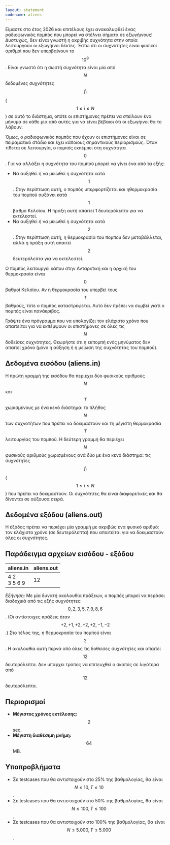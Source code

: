 ```yaml
---
layout: statement
codename: aliens
---
```


Είμαστε στο έτος 2026 και επιτέλους έχει ανακαλυφθεί ένας ραδιοφωνικός πομπός που μπορεί να στέλνει σήματα σε εξωγήινους! Δυστυχώς, δεν είναι γνωστή η ακριβής συχνότητα στην οποία λειτουργούν οι εξωγήινοι δέκτες. Έστω ότι οι συχνότητες είναι φυσικοί αριθμοί που δεν υπερβαίνουν το $$10^9$$. Είναι γνωστό ότι η σωστή συχνότητα είναι μία από $$N$$ δεδομένες συχνότητες $$f_i$$ ($$1 \leq i \leq N$$) σε αυτό το διάστημα, οπότε οι επιστήμονες πρέπει να στείλουν ένα μήνυμα σε κάθε μία από αυτές για να είναι βέβαιοι ότι οι εξωγήινοι θα
το λάβουν.

Όμως, ο ραδιοφωνικός πομπός που έχουν οι επιστήμονες είναι σε πειραματικό στάδιο και έχει κάποιους σημαντικούς περιορισμούς. Όταν τίθεται σε λειτουργία, ο πομπός εκπέμπει στη συχνότητα $$0$$. Για να αλλάξει η συχνότητα του πομπού μπορεί να γίνει ένα από τα εξής:
 - Να αυξηθεί ή να μειωθεί η συχνότητα κατά $$1$$. Στην περίπτωση αυτή, ο πομπός υπερφορτίζεται και ηθερμοκρασία του πομπού αυξάνει κατά $$1$$ βαθμό Κελσίου. Η πράξη αυτή απαιτεί 1 δευτερόλεπτο για να εκτελεστεί.
 - Να αυξηθεί ή να μειωθεί η συχνότητα κατά $$2$$. Στην περίπτωση αυτή, η θερμοκρασία του πομπού δεν μεταβάλλεται, αλλά η πράξη αυτή απαιτεί $$2$$ δευτερόλεπτα για να εκτελεστεί.

Ο πομπός λειτουργεί κάπου στην Ανταρκτική και η αρχική του θερμοκρασία είναι $$0$$ βαθμοί Κελσίου. Αν η θερμοκρασία του υπερβεί τους $$T$$ βαθμούς, τότε ο πομπός καταστρέφεται. Αυτό δεν πρέπει να συμβεί γιατί ο πομπός είναι πανάκριβος.

Γράψτε ένα πρόγραμμα που να υπολογίζει τον ελάχιστο χρόνο που απαιτείται για να εκπέμψουν οι
επιστήμονες σε όλες τις $$N$$ δοθείσες συχνότητες. Θεωρήστε ότι η εκπομπή ενός μηνύματος δεν απαιτεί χρόνο (μόνο η αύξηση ή η μείωση της συχνότητας του πομπού).

## Δεδομένα εισόδου (aliens.in)

Η πρώτη γραμμή της εισόδου θα περιέχει δύο φυσικούς αριθμούς $$N$$ και $$T$$ χωρισμένους με ένα κενό διάστημα: το πλήθος $$N$$ των συχνοτήτων που πρέπει να δοκιμαστούν και τη μέγιστη θερμοκρασία $$T$$ λειτουργίας του πομπού. Η δεύτερη γραμμή θα περιέχει $$N$$ φυσικούς αριθμούς χωρισμένους ανά δύο με ένα κενό διάστημα: τις συχνότητες $$f_i$$ ($$1 \leq i \leq N$$) που πρέπει να δοκιμαστούν. Οι συχνότητες θα είναι διαφορετικές και θα δίνονται σε αύξουσα σειρά.

## Δεδομένα εξόδου (aliens.out)

Η έξοδος πρέπει να περιέχει μία γραμμή με ακριβώς ένα φυσικό αριθμό: τον ελάχιστο χρόνο (σε
δευτερόλεπτα) που απαιτείται για να δοκιμαστούν όλες οι συχνότητες.

## Παράδειγμα αρχείων εισόδου - εξόδου

| **aliens.in**      | **aliens.out** |
| :--- | :--- |
| 4 2<br>3 5 6 9 | 12 |

*Εξήγηση:* Με μία δυνατή ακολουθία πράξεων, ο πομπός μπορεί να περάσει διαδοχικά από τις εξής
συχνότητες: $$0, 2, 3, 5, 7, 9, 8, 6$$. (Οι αντίστοιχες πράξεις ήταν $$+2, +1, +2, +2, +2, −1, −2$$.) Στο τέλος της, η θερμοκρασία του πομπού είναι $$2$$. Η ακολουθία αυτή περνά από όλες τις δοθείσες συχνότητες και απαιτεί $$12$$ δευτερόλεπτα. Δεν υπάρχει τρόπος να επιτευχθεί ο σκοπός σε λιγότερα από $$12$$ δευτερόλεπτα.

## Περιορισμοί

 - **Mέγιστος χρόνος εκτέλεσης:** $$2$$ sec.
 - **Mέγιστη διαθέσιμη μνήμη:** $$64$$ MB.
 
## Υποπροβλήματα

 - Σε testcases που θα αντιστοιχούν στο 25% της βαθμολογίας, θα είναι $$N \leq 10, T \leq 10$$.
 - Σε testcases που θα αντιστοιχούν στο 50% της βαθμολογίας, θα είναι $$N \leq 100, T \leq 100$$.
 - Σε testcases που θα αντιστοιχούν στο 100% της βαθμολογίας, θα είναι $$N \leq 5.000, T \leq 5.000$$.

